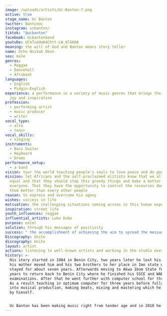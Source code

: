 ```yaml
---
image: /uploads/artists/Uc-Banton-7.png
active: true
stage_name: Uc Banton
twitter: BantonUc
instagram: ucbanton/
tiktok: "@ucbanton"
facebook: Ucbantonband
youtube: UCmTuoHaK4Chtt-LW_6lG8OA
meaning: the will of God and Banton means story teller
name: Uche Nsikak Okon
sex: male
genres:
  - Reggae
  - Dancehall
  - Afrobeat
languages:
  - English
  - Pidgin-English
experience: a performance in a variety of music genres that brings the audience
  joy and inspiration
profession:
  - performing artist
  - music producer
  - writer
vocal_type:
  - alto
  - tenor
vocal_skills:
  - singing
instruments:
  - Bass Guitar
  - Keyboard
  - Drums
performance_setup:
  - a band
vision: tour the world touching people's souls to love peace and do good things
mission: let Africans and the self-proclaimed elitists know that we all are
  equal and that they should stop this greedy things and make a better place for
  everyone. That they have the opportunity to control the resources doesn't make
  them better than every other people
reason: to express and overcome his agony
wishes: success in life
motivation: the challenging situations coming across in this human experience
inspiration: street life
youth_influences: reggae
influential_artists: Luke Dube
purpose: excel
solution: through his messages of positivity
success: " the accomplishment of achieving the aim to spread the messages in his songs"
Discography: Unite
discography: Unite
layout: artist
actions: listening to well-known artists and working in the studio every single day
history: >-
  His story started in 1984 in Benin City, two years later he lost his dad and
  his mother moved him and his two brothers to her place in Imo state where he
  stayed for about seven years. Afterwards moving to Akwa Ibom State for few
  years to return back to Benin City where he finished his SSCE and WAEC
  examinations. After that he went further with computer school for three years.
  As a result teaching in optimum computer for three years before fully going
  into musical production, making beats, mixing and mastering which he learned
  by himself. 


  Uc Banton has been making music right from tender age and in 2010 he learned musical production from a man called D PEE In Benin City and started making his own songs and beats for other artists as well. At the beginning of his musical career, he started with his brother Joseph under the name Nice Guys BTW. They produced two albums before changing their name to Akwa Dons. Few years later they both focused on their solo careers. In 2017 after their senior brother and mother passed away, he took his brother's son in as his own and has been teaching him everything he knows. Today this young boy performs under the name Akwa Dave and is involved in his music and video productions
---
```

